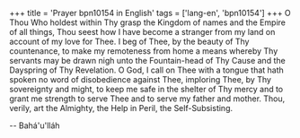 +++
title = 'Prayer bpn10154 in English'
tags = ['lang-en', 'bpn10154']
+++
O Thou Who holdest within Thy grasp the Kingdom of names and the Empire of all things, Thou seest how I have become a stranger from my land on account of my love for Thee.  I beg of Thee, by the beauty of Thy countenance, to make my remoteness from home a means whereby Thy servants may be drawn nigh unto the Fountain-head of Thy Cause and the Dayspring of Thy Revelation.  O God, I call on Thee with a tongue that hath spoken no word of disobedience against Thee, imploring Thee, by Thy sovereignty and might, to keep me safe in the shelter of Thy mercy and to grant me strength to serve Thee and to serve my father and mother.  Thou, verily, art the Almighty, the Help in Peril, the Self-Subsisting.

-- Bahá'u'lláh
